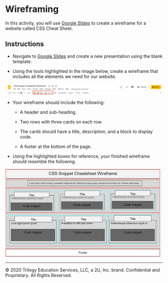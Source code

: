 # Wireframing

In this activity, you will use [Google Slides](https://docs.google.com/presentation/u/0/?tgif=d) to create a wireframe for a website called CSS Cheat Sheet.

## Instructions

* Navigate to [Google Slides](https://docs.google.com/presentation/u/0/?tgif=d) and create a new presentation using the blank template.

* Using the tools highlighted in the image below, create a wireframe that includes all the elements we need for our website.

![Google slide tools highlighted with an orange box](./Images/101-google-slides-tool-highlight.png)

* Your wireframe should include the following:

  * A header and sub-heading.

  * Two rows with three cards on each row.

  * The cards should have a title, description, and a block to display code.

  * A footer at the bottom of the page.

* Using the highlighted boxes for reference, your finished wireframe should resemble the following:

![The completed wireframe for the CSS Cheat Sheet website.](./Images/100-completed-wireframe.png)

---
© 2020 Trilogy Education Services, LLC, a 2U, Inc. brand. Confidential and Proprietary. All Rights Reserved.